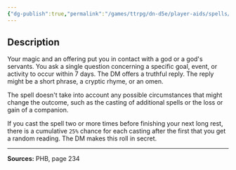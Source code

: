 ```yaml
---
{"dg-publish":true,"permalink":"/games/ttrpg/dn-d5e/player-aids/spells/level-4/divination/","tags":["TTRPG/DND/5e","verbal","somatic","material","ritual"]}
---
```



## Description
Your magic and an offering put you in contact with a god or a god's servants.
You ask a single question concerning a specific goal, event, or activity to occur within 7 days.
The DM offers a truthful reply.
The reply might be a short phrase, a cryptic rhyme, or an omen.

The spell doesn't take into account any possible circumstances that might change the outcome, such as the casting of additional spells or the loss or gain of a companion.

If you cast the spell two or more times before finishing your next long rest, there is a cumulative `25%` chance for each casting after the first that you get a random reading.
The DM makes this roll in secret.

---

**Sources:** PHB, page 234
